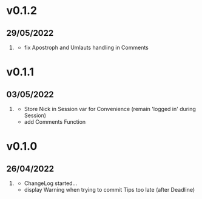 # v0.1.2
##  29/05/2022

1. [](#bugfix)
    * fix Apostroph and Umlauts handling in Comments

# v0.1.1
##  03/05/2022

1. [](#new)
    * Store Nick in Session var for Convenience (remain 'logged in' during Session)
    * add Comments Function

# v0.1.0
##  26/04/2022

1. [](#new)
    * ChangeLog started...
    * display Warning when trying to commit Tips too late (after Deadline)
